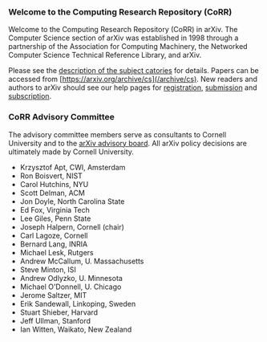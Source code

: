 ### Welcome to the Computing Research Repository (CoRR)

Welcome to the Computing Research Repository (CoRR) in arXiv. The Computer Science section of arXiv was established in 1998 through a partnership of the Association for Computing Machinery, the Networked Computer Science Technical Reference Library, and arXiv.

Please see the [description of the subject catories](subjectclasses) for details. Papers can be accessed from [https://arxiv.org/archive/cs](/archive/cs). New readers and authors to arXiv should see our help pages for [registration](help/registerhelp), [submission](help/submit) and [subscription](help/subscribe).

### CoRR Advisory Committee

The advisory committee members serve as consultants to Cornell University and to the [arXiv advisory board](help/scientific_ad_board). All arXiv policy decisions are ultimately made by Cornell University.

- Krzysztof Apt, CWI, Amsterdam  
- Ron Boisvert, NIST  
- Carol Hutchins, NYU  
- Scott Delman, ACM  
- Jon Doyle, North Carolina State  
- Ed Fox, Virginia Tech  
- Lee Giles, Penn State  
- Joseph Halpern, Cornell (chair)  
- Carl Lagoze, Cornell  
- Bernard Lang, INRIA  
- Michael Lesk, Rutgers  
- Andrew McCallum, U. Massachusetts  
- Steve Minton, ISI  
- Andrew Odlyzko, U. Minnesota  
- Michael O'Donnell, U. Chicago  
- Jerome Saltzer, MIT  
- Erik Sandewall, Linkoping, Sweden  
- Stuart Shieber, Harvard  
- Jeff Ullman, Stanford  
- Ian Witten, Waikato, New Zealand

